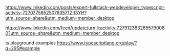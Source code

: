 
https://www.linkedin.com/posts/expert-fullstack-webdeveloper_typescript-activity-7270775652507635712-l3YH?utm_source=share&utm_medium=member_desktop


https://www.linkedin.com/feed/update/urn:li:activity:7279123832655790080?utm_source=share&utm_medium=member_desktop




ts playground examples
https://www.typescriptlang.org/play/?q=295#example



